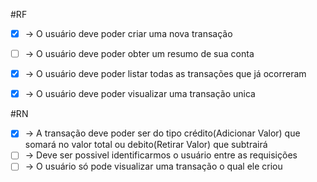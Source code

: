 #RF

- [X] -> O usuário deve poder criar uma nova transação
- [ ] -> O usuário deve poder obter um resumo de sua conta
- [X] -> O usuário deve poder listar todas as transações que já ocorreram 
- [X] -> O usuário deve poder visualizar uma transação unica


#RN

- [X] -> A transação deve poder ser do tipo crédito(Adicionar Valor) que somará no valor total ou debito(Retirar Valor) que subtrairá
- [ ] -> Deve ser possivel identificarmos o usuário entre as requisições
- [ ] -> O usuário só pode visualizar uma transação o qual ele criou
